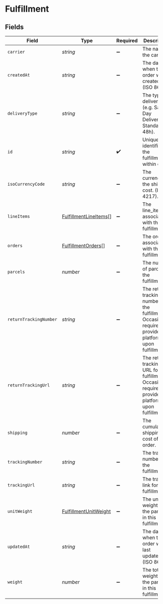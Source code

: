 # Fulfillment


## Fields

| Field                                                                                                            | Type                                                                                                             | Required                                                                                                         | Description                                                                                                      |
| ---------------------------------------------------------------------------------------------------------------- | ---------------------------------------------------------------------------------------------------------------- | ---------------------------------------------------------------------------------------------------------------- | ---------------------------------------------------------------------------------------------------------------- |
| `carrier`                                                                                                        | *string*                                                                                                         | :heavy_minus_sign:                                                                                               | The name of the carrier.                                                                                         |
| `createdAt`                                                                                                      | *string*                                                                                                         | :heavy_minus_sign:                                                                                               | The date when the order was created. (ISO 8601)                                                                  |
| `deliveryType`                                                                                                   | *string*                                                                                                         | :heavy_minus_sign:                                                                                               | The type of delivery (e.g. Same-Day Delivery, Standard 48h).                                                     |
| `id`                                                                                                             | *string*                                                                                                         | :heavy_check_mark:                                                                                               | Unique identifier of the fulfillment within delta.                                                               |
| `isoCurrencyCode`                                                                                                | *string*                                                                                                         | :heavy_minus_sign:                                                                                               | The currency of the shipping cost. (ISO 4217).                                                                   |
| `lineItems`                                                                                                      | [FulfillmentLineItems](../../models/shared/fulfillmentlineitems.md)[]                                            | :heavy_minus_sign:                                                                                               | The line_items associated with the fulfillment.                                                                  |
| `orders`                                                                                                         | [FulfillmentOrders](../../models/shared/fulfillmentorders.md)[]                                                  | :heavy_minus_sign:                                                                                               | The orders associated with the fulfillment.                                                                      |
| `parcels`                                                                                                        | *number*                                                                                                         | :heavy_minus_sign:                                                                                               | The number of parcels of the fulfillment.                                                                        |
| `returnTrackingNumber`                                                                                           | *string*                                                                                                         | :heavy_minus_sign:                                                                                               | The return tracking number for the fulfillment. Occasionally required to provide by platforms upon fulfillment.. |
| `returnTrackingUrl`                                                                                              | *string*                                                                                                         | :heavy_minus_sign:                                                                                               | The return tracking URL for the fulfillment. Occasionally required to provide by platforms upon fulfillment..    |
| `shipping`                                                                                                       | *number*                                                                                                         | :heavy_minus_sign:                                                                                               | The cumulated shipping cost of the order.                                                                        |
| `trackingNumber`                                                                                                 | *string*                                                                                                         | :heavy_minus_sign:                                                                                               | The tracking number for the fulfillment.                                                                         |
| `trackingUrl`                                                                                                    | *string*                                                                                                         | :heavy_minus_sign:                                                                                               | The tracking link for the fulfillment..                                                                          |
| `unitWeight`                                                                                                     | [FulfillmentUnitWeight](../../models/shared/fulfillmentunitweight.md)                                            | :heavy_minus_sign:                                                                                               | The unit of weight of the parcels in this fulfillment.                                                           |
| `updatedAt`                                                                                                      | *string*                                                                                                         | :heavy_minus_sign:                                                                                               | The date when the order was last updated. (ISO 8601)                                                             |
| `weight`                                                                                                         | *number*                                                                                                         | :heavy_minus_sign:                                                                                               | The total weight of the parcels in this fulfillment.                                                             |